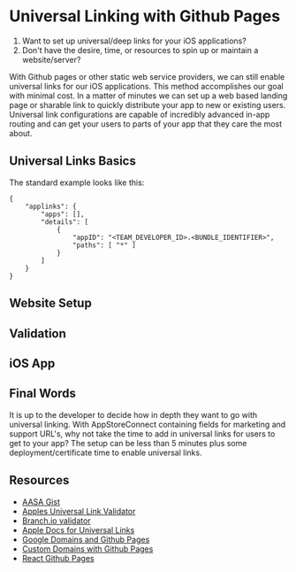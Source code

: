 # Universal Linking with Github Pages

1. Want to set up universal/deep links for your iOS applications?
2. Don't have the desire, time, or resources to spin up or maintain a website/server?

With Github pages or other static web service providers, we can still enable universal links for our iOS applications.  This method accomplishes our goal with minimal cost.  In a matter of minutes we can set up a web based landing page or sharable link to quickly distribute your app to new or existing users.  Universal link configurations are capable of incredibly advanced in-app routing and can get your users to parts of your app that they care the most about.

## Universal Links Basics

The standard example looks like this:
```
{
    "applinks": {
        "apps": [],
        "details": [
            {
                "appID": "<TEAM_DEVELOPER_ID>.<BUNDLE_IDENTIFIER>",
                "paths": [ "*" ]
            }
        ]
    }
}
```

## Website Setup

## Validation

## iOS App

## Final Words

It is up to the developer to decide how in depth they want to go with universal linking.  With AppStoreConnect containing fields for marketing and support URL's, why not take the time to add in universal links for users to get to your app? The setup can be less than 5 minutes plus some deployment/certificate time to enable universal links.

## Resources
- [AASA Gist](https://gist.github.com/anhar/6d50c023f442fb2437e1)
- [Apples Universal Link Validator](https://search.developer.apple.com/appsearch-validation-tool)
- [Branch.io validator](https://branch.io/resources/aasa-validator/)
- [Apple Docs for Universal Links](https://developer.apple.com/documentation/uikit/inter-process_communication/allowing_apps_and_websites_to_link_to_your_content/enabling_universal_links)
- [Google Domains and Github Pages](https://dev.to/trentyang/how-to-setup-google-domain-for-github-pages-1p58)
- [Custom Domains with Github Pages](https://help.github.com/en/github/working-with-github-pages/configuring-a-custom-domain-for-your-github-pages-site)
- [React Github Pages](https://github.com/gitname/react-gh-pages)